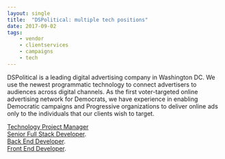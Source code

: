 ```yaml
---
layout: single
title:  "DSPolitical: multiple tech positions"
date: 2017-09-02
tags: 
    - vendor
    - clientservices
    - campaigns
    - tech
---
```

DSPolitical is a leading digital advertising company in Washington DC. We use the newest programmatic technology to connect advertisers to audiences across digital channels. As the first voter-targeted online advertising network for Democrats, we have experience in enabling Democratic campaigns and Progressive organizations to deliver online ads only to the individuals that our clients wish to target.

[Technology Project Manager](http://dspolitical.com/careers/technology-project-manager/)
<br>[Senior Full Stack Developer](http://dspolitical.com/careers/senior-full-stack-developer/).
<br>[Back End Developer](http://dspolitical.com/careers/back-end-developer/).
<br>[Front End Developer](http://dspolitical.com/careers/front-end-developer/).


